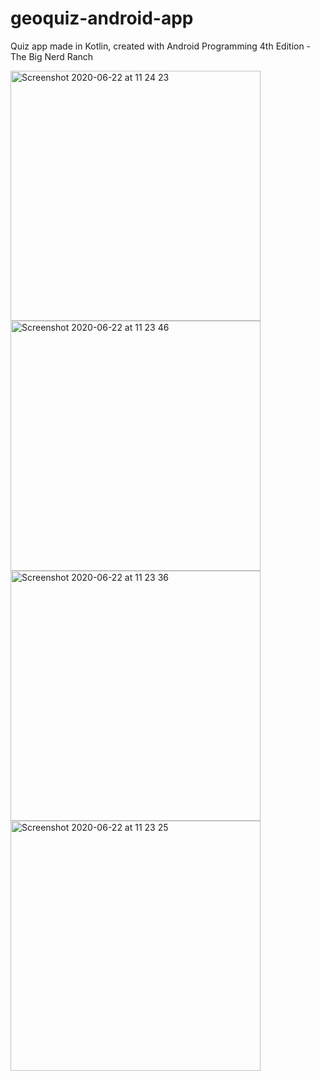 # geoquiz-android-app

Quiz app made in Kotlin, created with Android Programming 4th Edition - The Big Nerd Ranch




<img width="400" alt="Screenshot 2020-06-22 at 11 24 23" src="https://user-images.githubusercontent.com/58289892/85277625-9a3eb780-b47b-11ea-9c7b-e214260495b8.png">
<img width="400" alt="Screenshot 2020-06-22 at 11 23 46" src="https://user-images.githubusercontent.com/58289892/85277628-9b6fe480-b47b-11ea-8bef-a6b55b6f694d.png">
<img width="400" alt="Screenshot 2020-06-22 at 11 23 36" src="https://user-images.githubusercontent.com/58289892/85277630-9c087b00-b47b-11ea-82ae-e7b344e47c0e.png">
<img width="400" alt="Screenshot 2020-06-22 at 11 23 25" src="https://user-images.githubusercontent.com/58289892/85277633-9ca11180-b47b-11ea-9267-f2b93bce700c.png">






